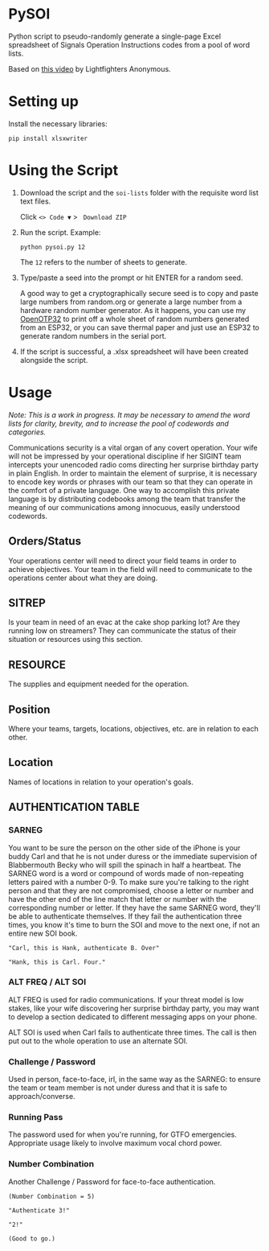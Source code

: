 # PySOI
Python script to pseudo-randomly generate a single-page Excel spreadsheet of Signals Operation Instructions codes from a pool of word lists.

Based on [this video](https://youtu.be/4NXhUyqf7ZM) by Lightfighters Anonymous.

# Setting up

Install the necessary libraries:

```
pip install xlsxwriter
```

# Using the Script

1) Download the script and the `soi-lists` folder with the requisite word list text files.

	Click `<> Code ▼` > ` Download ZIP`

2) Run the script. Example:

	```
	python pysoi.py 12
	```

	The `12` refers to the number of sheets to generate.

3) Type/paste a seed into the prompt or hit ENTER for a random seed.
	
	A good way to get a cryptographically secure seed is to copy and paste large numbers from random.org or generate a large number from a hardware random number generator. As it happens, you can use my [OpenOTP32](https://github.com/emergencyrussell/OpenOTP32/) to print off a whole sheet of random numbers generated from an ESP32, or you can save thermal paper and just use an ESP32 to generate random numbers in the serial port.

4) If the script is successful, a .xlsx spreadsheet will have been created alongside the script.

# Usage

*Note: This is a work in progress. It may be necessary to amend the word lists for clarity, brevity, and to increase the pool of codewords and categories.*

Communications security is a vital organ of any covert operation. Your wife will not be impressed by your operational discipline if her SIGINT team intercepts your unencoded radio coms directing her surprise birthday party in plain English. In order to maintain the element of surprise, it is necessary to encode key words or phrases with our team so that they can operate in the comfort of a private language. One way to accomplish this private language is by distributing codebooks among the team that transfer the meaning of our communications among innocuous, easily understood codewords.

## Orders/Status

Your operations center will need to direct your field teams in order to achieve objectives. Your team in the field will need to communicate to the operations center about what they are doing.

## SITREP

Is your team in need of an evac at the cake shop parking lot? Are they running low on streamers? They can communicate the status of their situation or resources using this section.

## RESOURCE

The supplies and equipment needed for the operation.

## Position

Where your teams, targets, locations, objectives, etc. are in relation to each other.

## Location

Names of locations in relation to your operation's goals.

## AUTHENTICATION TABLE

### SARNEG

You want to be sure the person on the other side of the iPhone is your buddy Carl and that he is not under duress or the immediate supervision of Blabbermouth Becky who will spill the spinach in half a heartbeat. The SARNEG word is a word or compound of words made of non-repeating letters paired with a number 0-9. To make sure you're talking to the right person and that they are not compromised, choose a letter or number and have the other end of the line match that letter or number with the corresponding number or letter. If they have the same SARNEG word, they'll be able to authenticate themselves. If they fail the authentication three times, you know it's time to burn the SOI and move to the next one, if not an entire new SOI book.

	"Carl, this is Hank, authenticate B. Over"
	
	"Hank, this is Carl. Four."

### ALT FREQ / ALT SOI

ALT FREQ is used for radio communications. If your threat model is low stakes, like your wife discovering her surprise birthday party, you may want to develop a section dedicated to different messaging apps on your phone.

ALT SOI is used when Carl fails to authenticate three times. The call is then put out to the whole operation to use an alternate SOI.

### Challenge / Password

Used in person, face-to-face, irl, in the same way as the SARNEG: to ensure the team or team member is not under duress and that it is safe to approach/converse.

### Running Pass

The password used for when you're running, for GTFO emergencies. Appropriate usage likely to involve maximum vocal chord power.

### Number Combination

Another Challenge / Password for face-to-face authentication.

	(Number Combination = 5)
	
	"Authenticate 3!"
	
	"2!"
	
	(Good to go.)